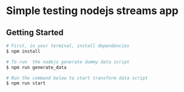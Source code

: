 # Simple testing nodejs streams app

## Getting Started

```bash
# First, in your terminal, install dependencies
$ npm install

# To run  the nodejs generate dummy data script
$ npm run generate_data

# Run the command below to start transform data script
$ npm run start

```
